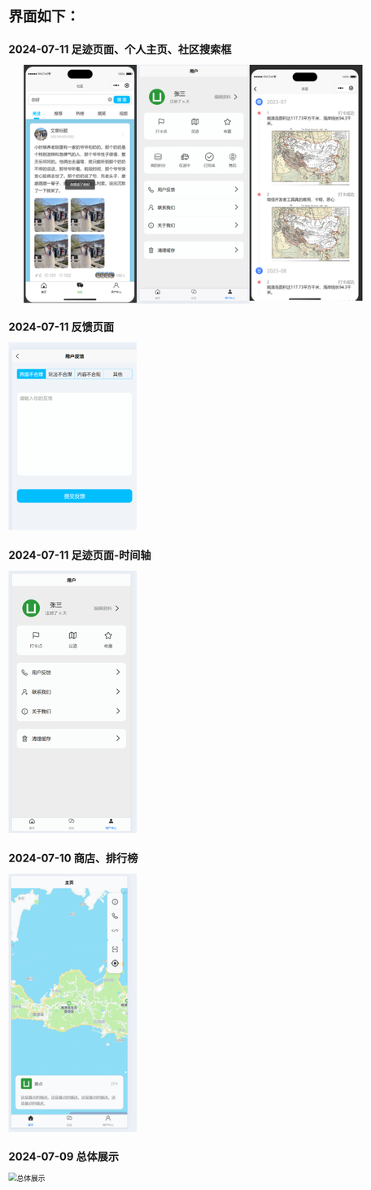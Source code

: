 # 界面如下：

## 2024-07-11 足迹页面、个人主页、社区搜索框

<div style="display: flex; flex-direction: row; margin: 0 30px">
    <img src="./docx/PixPin_2024-07-11_17-43-41.png" alt="社区搜索框" style="width: 50%; height: 50%;">
    <img src="./docx/PixPin_2024-07-11_17-30-28.png" alt="个人主页" style="width: 50%; height: 50%;">
    <img src="./docx/PixPin_2024-07-11_17-06-08.png" alt="足迹页面" style="width: 50%; height: 50%;">
</div>

## 2024-07-11 反馈页面

<img src="./docx/PixPin_2024-07-11_03-28-42.png" alt="反馈页面" style="width: 50%; height: 50%;">


## 2024-07-11 足迹页面-时间轴

<img src="./docx/PixPin_2024-07-11_00-42-37.gif" alt="足迹页面-时间轴" style="width: 50%; height: 50%;">


## 2024-07-10 商店、排行榜

<img src="./docx/PixPin_2024-07-10_18-02-16.gif" alt="商店、排行榜" style="width: 50%; height: 50%;">


## 2024-07-09 总体展示

<img src="./docx/PixPin_2024-07-09_23-16-11.gif" alt="总体展示" style="width: 50%; height: 50%;">